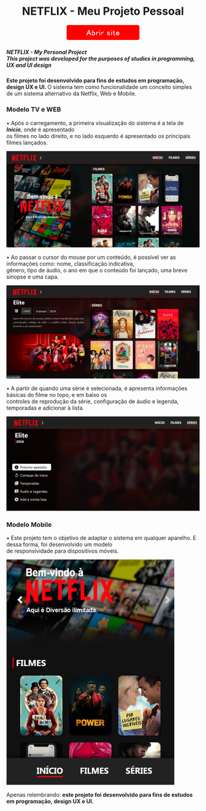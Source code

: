 <h1 align="center">NETFLIX - Meu Projeto Pessoal</h1>

<p align="center"><a href="https://myjefferson.github.io/NETFLIX-MyPersonalProject/" target="_blank"><img src="assets/images/interface/btn_site.png" width="190px"></a></p>

</hr>
<h5>
NETFLIX - My Personal Project</br>
This project was developed for the purposes of studies in programming, UX and UI design
</h5>

<p align="justfy"><b>Este projeto foi desenvolvido para fins de estudos em programação, design UX e UI.
</b> O sistema tem como funcionalidade um conceito simples de um sistema alternativo da Netflix, Web e Mobile.</p>

<h3>Modelo TV e WEB</h3>
<p>• Após o carregamento, a primeira visualização do sistema é a tela de <em><b>Inicio</b></em>, onde é apresentado</br>
os filmes no lado direito, e no lado esquerdo é apresentado os principais filmes lançados.</p>
<img src="https://raw.githubusercontent.com/myjefferson/NETFLIX-MyPersonalProject/main/assets/images/interface/t1.png">
</br>

<p>• Ao passar o cursor do mouse por um conteúdo, é possível ver as informações como: nome, classificação indicativa,</br>
gênero, tipo de áudio, o ano em que o conteúdo foi lançado, uma breve sinopse e uma capa.</p>
<img src="https://raw.githubusercontent.com/myjefferson/NETFLIX-MyPersonalProject/main/assets/images/interface/t6.png">
</br>

<p>• A partir de quando uma série é selecionada, é apresenta informações básicas do filme no topo, e em baixo os</br> 
controles de reprodução da série, configuração de áudio e legenda, temporadas e adicionar à lista.</p>
<img src="https://raw.githubusercontent.com/myjefferson/NETFLIX-MyPersonalProject/main/assets/images/interface/t3.png">
</br>

<h3>Modelo Mobile</h3>
<p>• Este projeto tem o objetivo de adaptar o sistema em qualquer aparelho. E dessa forma, foi desenvolvido um modelo</br>
de responsividade para dispositivos móveis.</p>
<img src="https://raw.githubusercontent.com/myjefferson/NETFLIX-MyPersonalProject/main/assets/images/interface/t4.png">
</br>

</hr>
<p>Apenas relembrando: <b>este projeto foi desenvolvido para fins de estudos em programação, design UX e UI.</b></br>
